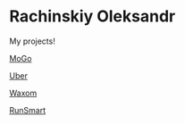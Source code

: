 # Rachinskiy Oleksandr
My projects!

[MoGo](https://alexjwild.github.io/MoGo/ "MoGo-lending page")

[Uber](https://alexjwild.github.io/Uber/src)

[Waxom](https://alexjwild.github.io/Waxom/)

[RunSmart](https://alexjwild.github.io/RunSmart/src)
